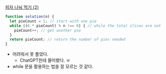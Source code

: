 [피자 나눠 먹기 (2)](https://school.programmers.co.kr/learn/courses/30/lessons/120815)

```js
function solution(n) {
  let pieCount = 1; // start with one pie
  while ((6 * pieCount) % n !== 0) { // while the total slices are not divisible by n
    pieCount++; // get another pie
  }
  return pieCount; // return the number of pies needed
}
```
- 어려워서 못 풀었다.
	- ChatGPT한테 물어봤다. ㅠ
- while 문을 활용하는 법을 잘 모르는 것 같다. 